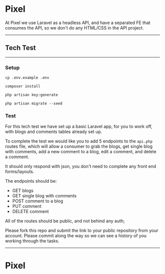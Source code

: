 # Pixel

At Pixel we use Laravel as a headless API, and have a separated FE that consumes the API, so we don't do any HTML/CSS in the API project.

---

## Tech Test

---

### Setup

```
cp .env.example .env

composer install

php artisan key:generate

php artisan migrate --seed
```

### Test

For this tech test we have set up a basic Laravel app, for you to work off, with blogs and comments tables already set up.

To complete the test we would like you to add 5 endpoints to the `api.php` routes file, which will allow a consumer to grab the blogs, get single blog with comments, add a new comment to a blog, edit a comment, and delete a comment.

It should only respond with json, you don't need to complete any front end forms/layouts.

The endpoints should be:

-   GET blogs
-   GET single blog with comments
-   POST comment to a blog
-   PUT comment
-   DELETE comment

All of the routes should be public, and not behind any auth;

Please fork this repo and submit the link to your public repository from your account. Please commit along the way so we can see a history of you working through the tasks.

---

# Pixel
